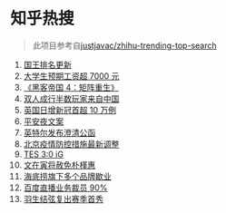 # 知乎热搜

> 此项目参考自[justjavac/zhihu-trending-top-search](https://github.com/justjavac/zhihu-trending-top-search/blob/main/utils.ts)

<!-- BEGIN -->
  <!-- 最后更新时间:Fri Dec 24 2021 17:19:29 GMT+0000 (Coordinated Universal Time) -->
  1. [国王排名更新](https://www.zhihu.com/search?q=国王排名)
1. [大学生预期工资超 7000 元](https://www.zhihu.com/search?q=大学生预期工资)
1. [《黑客帝国 4：矩阵重生》](https://www.zhihu.com/search?q=黑客帝国4)
1. [双人成行半数玩家来自中国](https://www.zhihu.com/search?q=双人成行)
1. [英国日增新冠首超 10 万例](https://www.zhihu.com/search?q=英国疫情)
1. [平安夜文案](https://www.zhihu.com/search?q=平安夜)
1. [英特尔发布澄清公函](https://www.zhihu.com/search?q=英特尔)
1. [北京疫情防控措施最新调整](https://www.zhihu.com/search?q=北京疫情防控措施)
1. [TES 3:0 iG](https://www.zhihu.com/search?q=tes)
1. [文在寅将赦免朴槿惠](https://www.zhihu.com/search?q=朴槿惠)
1. [海底捞旗下多个品牌歇业](https://www.zhihu.com/search?q=海底捞)
1. [百度直播业务裁员 90%](https://www.zhihu.com/search?q=百度裁员)
1. [羽生结弦复出赛季首秀](https://www.zhihu.com/search?q=羽生结弦)
  <!-- END -->